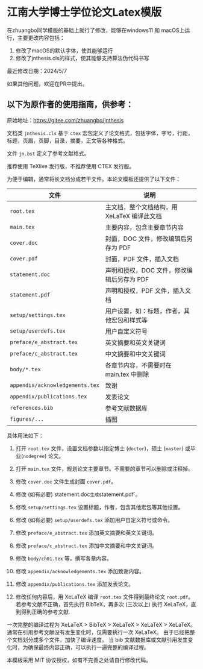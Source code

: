 # 江南大学博士学位论文Latex模版
在zhuangbo同学模版的基础上就行了修改，能够在windows11 和 macOS上运行，主要更改内容包括：
1. 修改了macOS的默认字体，使其能够运行
2. 修改了jnthesis.cls的样式，使其能够支持算法伪代码书写

最近修改日期：2024/5/7

如果其他问题，欢迎在PR中提出。

以下为原作者的使用指南，供参考：
---
原始地址：https://gitee.com/zhuangbo/jnthesis

文档类 `jnthesis.cls` 基于 `ctex` 宏包定义了论文格式，包括字体，字号，行距，标题，页眉，页脚，目录，摘要，正文等各种格式。

文件 `jn.bst` 定义了参考文献格式。

推荐使用 TeXlive 发行版，不推荐使用 CTEX 发行版。

为便于编辑，通常将长文档分成若干文件。本论文模板还提供了以下文件：

| 文件                            | 说明                                        |
| ------------------------------- | ------------------------------------------- |
| `root.tex`                      | 主文档，整个文档结构，用 XeLaTeX 编译此文档 |
| `main.tex`                      | 主要内容，包含主要章节内容                  |
| `cover.doc`                     | 封面，DOC 文件，修改编辑后另存为 PDF        |
| `cover.pdf`                     | 封面，PDF 文件，插入文档                    |
| `statement.doc`                 | 声明和授权，DOC 文件，修改编辑后另存为 PDF  |
| `statement.pdf`                 | 声明和授权，PDF 文件，插入文档              |
| `setup/settings.tex`            | 用户设置，如：标题，作者，其他宏包和样式等  |
| `setup/userdefs.tex`            | 用户自定义符号                              |
| `preface/e_abstract.tex`        | 英文摘要和英文关键词                        |
| `preface/c_abstract.tex`        | 中文摘要和中文关键词                        |
| `body/*.tex`                    | 各章节内容，不需要时在 main.tex 中删除      |
| `appendix/acknowledgements.tex` | 致谢                                        |
| `appendix/publications.tex`     | 发表论文                                    |
| `references.bib`                | 参考文献数据库                              |
| `figures/...`                   | 插图                                        |

具体用法如下：

1. 打开 `root.tex` 文件，设置文档参数以指定博士 (`doctor`)，硕士 (`master`) 或毕业(`nodegree`) 论文。

2. 打开 `main.tex` 文件，规划论文主要章节。不需要的章节可以删除或注释掉。

3. 修改 `cover.doc` 文件生成封面 `cover.pdf`。

4. 修改 (如有必要) statement.doc` 生成 `statement.pdf`。

5. 修改 `setup/settings.tex` 设置标题，作者，包含其他宏包等其他设置。

6. 修改 (如有必要) `setup/userdefs.tex` 添加用户自定义符号或命令。

7. 修改 `preface/e_abstract.tex` 添加英文摘要和英文关键词。

8. 修改 `preface/c_abstract.tex` 添加中文摘要和中文关键词。

9. 修改 `body/ch01.tex` 等，撰写各章内容。

10. 修改 `appendix/acknowledgements.tex` 添加致谢内容。

11. 修改 `appendix/publications.tex` 添加发表论文。

12. 修改任何内容后，用 XeLaTeX 编译 `root.tex` 文件得到最终论文 `root.pdf`。若参考文献不正确，首先执行 BibTeX，再多次 (三次以上) 执行 XeLaTeX，直到得到正确的参考文献.

一次完整的编译过程为 XeLaTeX > BibTeX > XeLaTeX > XeLaTeX > XeLaTeX。 通常在引用参考文献没有发生变化时，仅需要执行一次 XeLaTeX。 由于已经把整个文档划分成多个文件，加快了编译速度。 当 bib 文献数据库或文献引用发生变化时，为确保最终内容正确，可以执行一遍完整的编译过程。

本模板采用 MIT 协议授权，如有不完善之处请自行修改代码。

